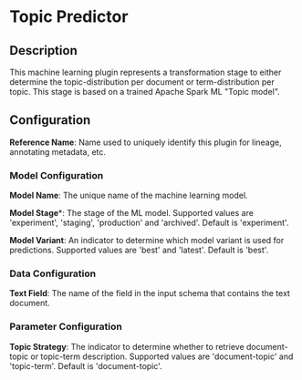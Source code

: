 
# Topic Predictor

## Description
This machine learning plugin represents a transformation stage to either determine the topic-distribution per 
document or term-distribution per topic. This stage is based on a trained Apache Spark ML "Topic model".

## Configuration
**Reference Name**: Name used to uniquely identify this plugin for lineage, annotating metadata, etc.

### Model Configuration
**Model Name**: The unique name of the machine learning model.

**Model Stage***: The stage of the ML model. Supported values are 'experiment', 'staging', 'production'
and 'archived'. Default is 'experiment'.

**Model Variant**: An indicator to determine which model variant is used for predictions. Supported values
are 'best' and 'latest'. Default is 'best'.

### Data Configuration
**Text Field**: The name of the field in the input schema that contains the text document.

### Parameter Configuration
**Topic Strategy**: The indicator to determine whether to retrieve document-topic or topic-term description. 
Supported values are 'document-topic' and 'topic-term'. Default is 'document-topic'.